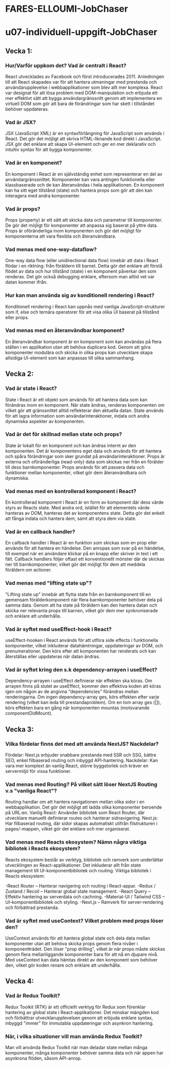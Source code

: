 # FARES-ELLOUMI-JobChaser
# u07-individuell-uppgift-JobChaser
## Vecka 1:

### Hur/Varför uppkom det? Vad är centralt i React?
React utvecklades av Facebook och först introducerades 2011. Anledningen till att React skapades var för att hantera utmaningar med prestanda och användarupplevelse i webbapplikationer som blev allt mer komplexa. React var designat för att lösa problem med DOM-manipulation och erbjuda ett mer effektivt sätt att bygga användargränssnitt genom att implementera en virtuell DOM som gör att bara de förändringar som har skett i tillståndet behöver uppdateras.

### Vad är JSX?
JSX (JavaScript XML) är en syntaxförlängning för JavaScript som används i React. Det gör det möjligt att skriva HTML-liknande kod direkt i JavaScript. JSX gör det enklare att skapa UI-element och ger en mer deklarativ och intuitiv syntax för att bygga komponenter.

### Vad är en komponent?
En komponent i React är en självständig enhet som representerar en del av användargränssnittet. Komponenter kan vara antingen funktionella eller klassbaserade och de kan återanvändas i hela applikationen. En komponent kan ha sitt eget tillstånd (state) och hantera props som gör att den kan interagera med andra komponenter.

### Vad är props?
Props (property) är ett sätt att skicka data och parametrar till komponenter. De gör det möjligt för komponenter att anpassa sig baserat på yttre data. Props är oföränderliga inom komponenten och gör det möjligt för komponenterna att vara flexibla och återanvändbara.

### Vad menas med one-way-dataflow?
One-way data flow (eller unidirectional data flow) innebär att data i React flödar i en riktning: från föräldern till barnet. Detta gör det enklare att förstå flödet av data och hur tillstånd (state) i en komponent påverkar den som renderas. Det gör också debugging enklare, eftersom man alltid vet var datan kommer ifrån.

### Hur kan man använda sig av konditionell rendering i React?
Konditionell rendering i React kan uppnås med vanliga JavaScript-strukturer som if, else och ternära operatorer för att visa olika UI baserat på tillstånd eller props.

### Vad menas med en återanvändbar komponent?
En återanvändbar komponent är en komponent som kan användas på flera ställen i en applikation utan att behöva duplicera kod. Genom att göra komponenter modulära och skicka in olika props kan utvecklare skapa allsidiga UI-element som kan anpassas till olika sammanhang. 


## Vecka 2:

### Vad är state i React?
State i React är ett objekt som används för att hantera data som kan förändras inom en komponent. När state ändras, renderas komponenten om vilket gör att gränssnittet alltid reflekterar den aktuella datan. State används för att lagra information som användarinteraktioner, indata och andra dynamiska aspekter av komponenten.

### Vad är det för skillnad mellan state och props?
State är lokalt för en komponent och kan ändras internt av den komponenten. Det är komponentens eget data och används för att hantera och spåra förändringar som sker grundat på användarinteraktioner.
Props är externa och oföränderliga (read-only) data som skickas ner från en förälder till dess barnkomponenter. Props används för att passera data och funktioner mellan komponenter, vilket gör dem återanvändbara och dynamiska.
### Vad menas med en kontrollerad komponent i React?
En kontrollerad komponent i React är en form av komponent där dess värde styrs av Reacts state. Med andra ord, istället för att elementets värde hanteras av DOM, hanteras det av komponentens state. Detta gör det enkelt att fånga indata och hantera dem, samt att styra dem via state.

### Vad är en callback handler?
En callback handler i React är en funktion som skickas som en prop eller används för att hantera en händelse. Den anropas som svar på en händelse, till exempel när en användare klickar på en knapp eller skriver in text i ett fält. Callback handlers följer oftast ett konventionellt mönster där de skickas ner till barnkomponenter, vilket gör det möjligt för dem att meddela föräldern om actioner.

### Vad menas med "lifting state up"?
"Lifting state up" innebär att flytta state från en barnkomponent till en gemensam förälderkomponent när flera barnkomponenter behöver dela på samma data. Genom att ha state på föräldern kan den hantera datan och skicka ner relevanta props till barnen, vilket gör dem mer synkroniserade och enklare att underhålla.

### Vad är syftet med useEffect-hook i React?
useEffect-hooken i React används för att utföra side effects i funktionella komponenter, vilket inkluderar datahämtningar, uppdateringar av DOM, och prenumerationer. Den körs efter att komponenten har renderats och kan återställas eller uppdateras när datan ändras.

### Vad är syftet kring den s.k dependency-arrayen i useEffect?
Dependency-arrayen i useEffect definierar när effekten ska köras. Om arrayen finns på slutet av useEffect, kommer den effektiva koden att köras igen om någon av de angivna "dependencies" förändras mellan renderingarna. Om ingen dependency-array ges, körs effekten efter varje rendering (vilket kan leda till prestandaproblem). Om en tom array ges ([]), körs effekten bara en gång när komponenten mountas (motsvarande componentDidMount).

## Vecka 3:

### Vilka fördelar finns det med att använda NextJS? Nackdelar?
Fördelar: Next.js erbjuder snabbare prestanda med SSR och SSG, bättre SEO, enkel filbaserad routing och inbyggd API-hantering.
Nackdelar: Kan vara mer komplext än vanlig React, större byggstorlek och kräver en servermiljö för vissa funktioner.

### Vad menas med Routing? På vilket sätt löser NextJS Routing v.s "vanliga React"?
Routing handlar om att hantera navigationen mellan olika sidor i en webbapplikation. Det gör det möjligt att ladda olika komponenter beroende på URL:en.
Vanlig React: Använder bibliotek som React Router, där utvecklare manuellt definierar routes och hanterar sidnavigering.
Next.js: Har filbaserad routing, där sidor skapas automatiskt utifrån filstrukturen i pages/-mappen, vilket gör det enklare och mer organiserat.

### Vad menas med Reacts ekosystem? Nämn några viktiga bibliotek i Reacts ekosystem?
Reacts ekosystem består av verktyg, bibliotek och ramverk som underlättar utvecklingen av React-applikationer. Det inkluderar allt från state management till UI-komponentbibliotek och routing.
Viktiga bibliotek i Reacts ekosystem:

-React Router – Hanterar navigering och routing i React-appar.
-Redux / Zustand / Recoil – Hanterar global state management.
-React Query – Effektiv hantering av serverdata och cachning.
-Material-UI / Tailwind CSS – UI-komponentbibliotek och styling.
-Next.js – Ramverk för server-rendering och förbättrad prestanda.

### Vad är syftet med useContext? Vilket problem med props löser den?
UseContext används för att hantera global state och dela data mellan komponenter utan att behöva skicka props genom flera nivåer i komponentträdet.
Den löser "prop drilling", vilket är när props måste skickas genom flera mellanliggande komponenter bara för att nå en djupare nivå. Med useContext kan data hämtas direkt av den komponent som behöver den, vilket gör koden renare och enklare att underhålla.

## Vecka 4:

### Vad är Redux Toolkit? 
Redux Toolkit (RTK) är ett officiellt verktyg för Redux som förenklar hantering av global state i React-applikationer. Det minskar mängden kod och förbättrar utvecklarupplevelsen genom att erbjuda enklare syntax, inbyggd "immer" för immutabla uppdateringar och asynkron hantering.

### När, i vilka situationer vill man använda Redux Toolkit?
Man vill använda Redux Toolkit när man deladar state mellan många komponenter, många komponenter behöver samma data och när appen har asynkrona flöden, såsom API-anrop.
